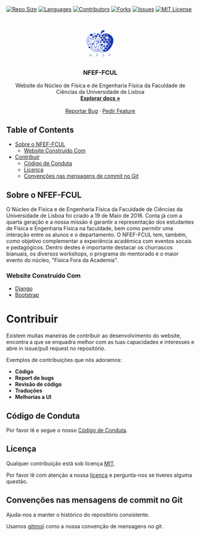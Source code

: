 <!-- PROJECT SHIELDS -->
[![Repo Size][repo-size-shield]][repo-size-url]
[![Languages][languages-shield]][languages-url]
[![Contributors][contributors-shield]][contributors-url]
[![Forks][forks-shield]][forks-url]
[![Issues][issues-shield]][issues-url]
[![MIT License][license-shield]][license-url]



<!-- PROJECT LOGO -->
<br />
<p align="center">
  <a href="https://github.com/ErnestoFGonzalez/nfeffcul-www">
    <img src="static/img/logo.png" alt="Logo" width="80" height="80">
  </a>

  <h3 align="center">NFEF-FCUL</h3>

  <p align="center">
    Website do Núcleo de Física e de Engenharia Física da Faculdade de Ciências da Universidade de Lisboa
    <br />
    <a href="https://github.com/ErnestoFGonzalez/nfeffcul-www"><strong>Explorar docs »</strong></a>
    <br />
    <br />
    <a href="https://github.com/ErnestoFGonzalez/nfeffcul-www/issues">Reportar Bug</a>
    ·
    <a href="https://github.com/ErnestoFGonzalez/nfeffcul-www/issues">Pedir Feature</a>
  </p>
</p>



<!-- TABLE OF CONTENTS -->
## Table of Contents

* [Sobre o NFEF-FCUL](#sobre-o-nfef-fcul)
  * [Website Construído Com](#website-construído-com)
* [Contribuir](#contribuir)
  + [Código de Conduta](#código-de-conduta)
  + [Licença](#licença)
  + [Convenções nas mensagens de commit no Git](#convenções-nas-mensagens-de-commit-no-git)

<!-- ABOUT NFEF-FCUL -->
## Sobre o NFEF-FCUL
O Núcleo de Física e de Engenharia Física da Faculdade de Ciências da Universidade de Lisboa foi criado a 19 de Maio de 2016. Conta já com a quarta geração e a nossa missão é garantir a representação dos estudantes de Física e Engenharia Física na faculdade, bem como permitir uma interação entre os alunos e o departamento.
O NFEF-FCUL tem, também, como objetivo complementar a experiência académica com eventos socais e pedagógicos. Dentro destes é importante destacar os churrascos bianuais, os diversos workshops, o programa do mentorado e o maior evento do núcleo, "Física Fora da Academia".

### Website Construído Com
* [Django](https://docs.djangoproject.com/en/3.1/)
* [Bootstrap](https://getbootstrap.com)


<!-- CONTRIBUTING -->
# Contribuir
Existem muitas maneiras de contribuir ao desenvolvimento do website, encontra a que se enquadra melhor com as tuas capacidades e interesses e abre in issue/pull request no repositório.

Exemplos de contribuições que nós adoramos:

- **Código**
- **Report de bugs**
- **Revisão de código**
- **Traduções**
- **Melhorias a UI**

## Código de Conduta

Por favor lê e segue o nosso [Código de Conduta](https://github.com/ErnestoFGonzalez/nfeffcul-www/blob/master/CODE_OF_CONDUCT.md).

## Licença

Qualquer contribuição está sob licença [MIT](https://opensource.org/licenses/MIT).

Por favor lê com atenção a nossa [licença](https://github.com/ErnestoFGonzalez/nfeffcul-www/blob/master/LICENSE) e pergunta-nos se tiveres alguma questão.

## Convenções nas mensagens de commit no Git

Ajuda-nos a manter o histórico do repositório consistente.

Usamos [gitmoji](https://gitmoji.carloscuesta.me/) como a nossa convenção de mensagens no git.



<!-- MARKDOWN LINKS & IMAGES -->
[repo-size-shield]: https://img.shields.io/github/repo-size/ErnestoFGonzalez/nfeffcul-www
[repo-size-url]: https://img.shields.io/github/contributors/ErnestoFGonzalez/nfeffcul-www
[languages-shield]: https://img.shields.io/github/languages/top/ErnestoFGonzalez/nfeffcul-www
[languages-url]: https://img.shields.io/github/contributors/ErnestoFGonzalez/nfeffcul-www
[contributors-shield]: https://img.shields.io/github/contributors/ErnestoFGonzalez/nfeffcul-www
[contributors-url]: https://github.com/ErnestoFGonzalez/nfeffcul-www/graphs/contributors
[forks-shield]: https://img.shields.io/github/forks/ErnestoFGonzalez/nfeffcul-www?label=forks&style=plastic
[forks-url]: https://github.com/ErnestoFGonzalez/nfeffcul-www/network/members
[issues-shield]: https://img.shields.io/github/issues/ErnestoFGonzalez/nfeffcul-www
[issues-url]: https://github.com/ErnestoFGonzalez/nfeffcul-www/issues
[license-shield]: https://img.shields.io/github/license/ErnestoFGonzalez/nfeffcul-www
[license-url]: https://github.com/ErnestoFGonzalez/nfeffcul-www/LICENSE
